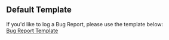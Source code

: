 ## Default Template 

If you'd like to log a Bug Report, please use the template below:        
[Bug Report Template](?expand=1&template=bug.md&labels=bug&assignees=staceb)
